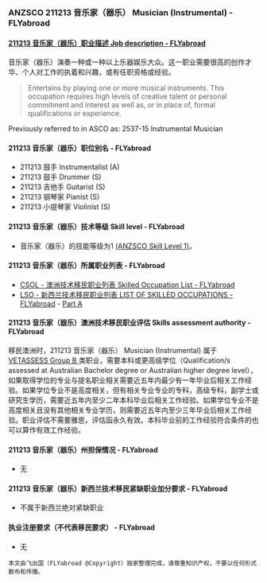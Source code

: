 ### ANZSCO 211213 音乐家（器乐） Musician (Instrumental) - FLYabroad ###

####  [211213 音乐家（器乐）职业描述 Job description - FLYabroad](http://www.flyabroadvisa.com/anzsco/2112.html#211213)

音乐家（器乐）演奏一种或一种以上乐器娱乐大众。这一职业需要很高的创作才华、个人对工作的执着和兴趣，或有任职资格或经验。

> Entertains by playing one or more musical instruments. This occupation requires high levels of creative talent or personal commitment and interest as well as, or in place of, formal qualifications or experience.

Previously referred to in ASCO as:
2537-15 Instrumental Musician

#### 211213 音乐家（器乐）职位别名 - FLYabroad
 
- 211213	 鼓手 Instrumentalist (A)
- 211213 鼓手 Drummer (S)
- 211213 吉他手 Guitarist (S)
- 211213 钢琴家 Pianist (S)
- 211213 小提琴家 Violinist (S)

#### 211213 音乐家（器乐）技术等级 Skill level - FLYabroad

- 音乐家（器乐）的技能等级为1 [(ANZSCO Skill Level 1)](http://www.flyabroadvisa.com/anzsco/)。

#### 211213 音乐家（器乐）所属职业列表 - FLYabroad

- [CSOL - 澳洲技术移民职业列表 Skilled Occupation List - FLYabroad](http://www.flyabroadvisa.com/sol/)
- [LSO - 新西兰技术移民职业列表 LIST OF SKILLED OCCUPATIONS - FLYabroad](http://nz.flyabroadvisa.com/lso/) - [Part A](parta)

#### 211213 音乐家（器乐）澳洲技术移民职业评估 Skills assessment authority - FLYabroad

移民澳洲时，211213 音乐家（器乐） Musician (Instrumental) 属于 [VETASSESS Group B ](http://www.flyabroadvisa.com/ass/vetassess.html)类职业，需要本科或更高级学位（Qualification/s assessed at Australian Bachelor degree or Australian higher degree level），如果取得学位的专业与提名职业相关需要近五年内最少有一年毕业后相关工作经验。如果学位专业不是高度相关，但有相关专业专业的专科，高级专科，副学士或研究生学历，需要近五年内至少二年本科毕业后相关工作经验。如果学位专业不是高度相关且没有其他相关专业学历，则需要近五年内至少三年毕业后相关工作经验。职业评估不需要雅思，评估函永久有效。本科毕业前的工作经验符合条件的也可以算作有效工作经验。

#### 211213 音乐家（器乐）州担保情况 - FLYabroad

- 无

#### 211213 音乐家（器乐）新西兰技术移民紧缺职业加分要求 - FLYabroad

- 不属于新西兰绝对紧缺职业

#### 执业注册要求（不代表移民要求） - FLYabroad

- 无

`本文由飞出国（FLYabroad @Copyright）独家整理完成，请尊重知识产权，不要以任何形式散布和传播。`